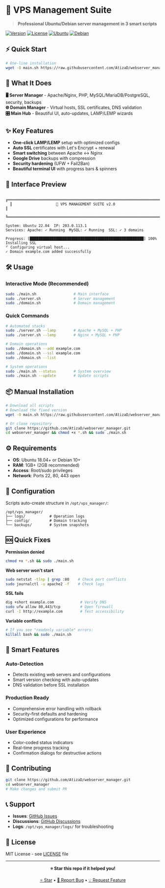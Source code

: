 # 🚀 VPS Management Suite

> **Professional Ubuntu/Debian server management in 3 smart scripts**

[![Version](https://img.shields.io/badge/version-2.0-blue.svg)](https://github.com/AtizaD/webserver_manager)
[![License](https://img.shields.io/badge/license-MIT-green.svg)](LICENSE)
[![Ubuntu](https://img.shields.io/badge/ubuntu-18.04%2B-orange.svg)](https://ubuntu.com/)
[![Debian](https://img.shields.io/badge/debian-10%2B-red.svg)](https://debian.org/)

## ⚡ Quick Start

```bash
# One-line installation
wget -O main.sh https://raw.githubusercontent.com/AtizaD/webserver_manager/main/main.sh && chmod +x main.sh && sudo ./main.sh
```

## 🎯 What It Does

**🖥️ Server Manager** - Apache/Nginx, PHP, MySQL/MariaDB/PostgreSQL, security, backups  
**🌐 Domain Manager** - Virtual hosts, SSL certificates, DNS validation  
**🎛️ Main Hub** - Beautiful UI, auto-updates, LAMP/LEMP wizards  

## ✨ Key Features

- **One-click LAMP/LEMP** setup with optimized configs
- **Auto SSL** certificates with Let's Encrypt + renewal
- **Smart switching** between Apache ↔ Nginx 
- **Google Drive** backups with compression
- **Security hardening** (UFW + Fail2Ban)
- **Beautiful terminal UI** with progress bars & spinners

## 🎨 Interface Preview

```
  ╔══════════════════════════════════════════════════════════════════════════════╗
  ║                    🚀 VPS MANAGEMENT SUITE v2.0                           ║
  ╚══════════════════════════════════════════════════════════════════════════════╝

System: Ubuntu 22.04  IP: 203.0.113.1
Services: Apache: ✓ Running  MySQL: ✓ Running  SSL: ✓ 3 domains

Progress: [████████████████████████████████████████████████████] 100% Installing SSL
⠋ Configuring virtual host...
✓ Domain example.com added successfully
```

## 🛠️ Usage

### Interactive Mode (Recommended)
```bash
sudo ./main.sh                 # Main interface
sudo ./server.sh               # Server management  
sudo ./domain.sh               # Domain management
```

### Quick Commands
```bash
# Automated stacks
sudo ./server.sh --lamp        # Apache + MySQL + PHP
sudo ./server.sh --lemp        # Nginx + MySQL + PHP

# Domain operations  
sudo ./domain.sh --add example.com
sudo ./domain.sh --ssl example.com
sudo ./domain.sh --list

# System operations
sudo ./main.sh --status        # System overview
sudo ./main.sh --update        # Update scripts
```

## 📦 Manual Installation

```bash
# Download all scripts
# Download the fixed version
wget -O main.sh https://raw.githubusercontent.com/AtizaD/webserver_manager/main/main.sh && chmod +x main.sh && sudo ./main.sh

# Or clone repository
git clone https://github.com/AtizaD/webserver_manager.git
cd webserver_manager && chmod +x *.sh && sudo ./main.sh
```

## ⚙️ Requirements

- **OS**: Ubuntu 18.04+ or Debian 10+
- **RAM**: 1GB+ (2GB recommended)
- **Access**: Root/sudo privileges
- **Network**: Ports 22, 80, 443 open

## 🔧 Configuration

Scripts auto-create structure in `/opt/vps_manager/`:
```
/opt/vps_manager/
├── logs/           # Operation logs
├── config/         # Domain tracking
└── backups/        # System snapshots
```

## 🆘 Quick Fixes

**Permission denied**
```bash
chmod +x *.sh && sudo ./main.sh
```

**Web server won't start**
```bash
sudo netstat -tlnp | grep :80    # Check port conflicts
sudo journalctl -u apache2 -f    # Check logs
```

**SSL fails**
```bash
dig +short example.com            # Verify DNS
sudo ufw allow 80,443/tcp         # Open firewall
curl -I http://example.com        # Test accessibility
```

**Variable conflicts**
```bash
# If you see "readonly variable" errors:
killall bash && sudo ./main.sh
```

## 🎯 Smart Features

### Auto-Detection
- Detects existing web servers and configurations
- Smart version checking with auto-updates
- DNS validation before SSL installation

### Production Ready
- Comprehensive error handling with rollback
- Security-first defaults and hardening
- Optimized configurations for performance

### User Experience  
- Color-coded status indicators
- Real-time progress tracking
- Confirmation dialogs for destructive actions

## 🤝 Contributing

```bash
git clone https://github.com/AtizaD/webserver_manager.git
cd webserver_manager
# Make changes and submit PR
```

## 📞 Support

- **Issues**: [GitHub Issues](https://github.com/AtizaD/webserver_manager/issues)
- **Discussions**: [GitHub Discussions](https://github.com/AtizaD/webserver_manager/discussions)
- **Logs**: `/opt/vps_manager/logs/` for troubleshooting

## 📄 License

MIT License - see [LICENSE](LICENSE) file

---

<div align="center">

**⭐ Star this repo if it helped you!**

[⭐ Star](https://github.com/AtizaD/webserver_manager) • [🐛 Report Bug](https://github.com/AtizaD/webserver_manager/issues) • [💡 Request Feature](https://github.com/AtizaD/webserver_manager/issues)

</div>
